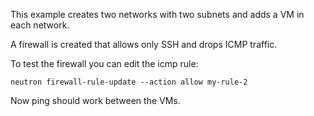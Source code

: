 This example creates two networks with two subnets and adds a VM in each network. 

A firewall is created that allows only SSH and drops ICMP traffic.

To test the firewall you can edit the icmp rule:

```neutron firewall-rule-update --action allow my-rule-2```

Now ping should work between the VMs.
